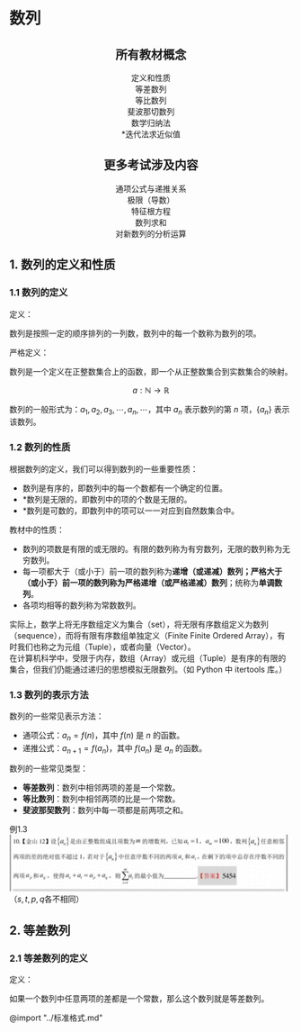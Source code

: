 <!-- markdownlint-disable MD033 -->
# 数列

<h2 style = "text-align : center;"> 所有教材概念 </h2>

<ul style="text-align: center; padding-left:0;list-style-type: none;" >
    <li>定义和性质</li>
    <li>等差数列</li>
    <li>等比数列</li>
    <li>斐波那切数列</li>
    <li>数学归纳法</li>
    <li>*迭代法求近似值</li>
</ul>

<h2 style = "text-align : center;"> 更多考试涉及内容 </h2>

<ul style="text-align: center; padding-left:0;list-style-type: none;" >
    <li>通项公式与递推关系</li>
    <li>极限（导数）</li>
    <li>特征根方程</li>
    <li>数列求和</li>
    <li>对新数列的分析运算</li>
</ul>


<h2 style = "page-break-before:always;"> 1. 数列的定义和性质 </h2>

### 1.1 数列的定义

<div class = "course">
    <span class="topicc">定义：</span>
    <p>数列是按照一定的顺序排列的一列数，数列中的每一个数称为数列的项。</p>
</div>

<div class="extra_c">
    <span class="topice">严格定义：</span>
    <p>数列是一个定义在正整数集合上的函数，即一个从正整数集合到实数集合的映射。</p>
</div>

$$a: \mathbb{N} \rightarrow \mathbb{R}$$

数列的一般形式为：$a_1, a_2, a_3, \cdots, a_n, \cdots$，其中 $a_n$ 表示数列的第 $n$ 项，$\{a_n\}$ 表示该数列。

### 1.2 数列的性质

根据数列的定义，我们可以得到数列的一些重要性质：

- 数列是有序的，即数列中的每一个数都有一个确定的位置。
- *数列是无限的，即数列中的项的个数是无限的。
- *数列是可数的，即数列中的项可以一一对应到自然数集合中。


教材中的性质：

- 数列的项数是有限的或无限的。有限的数列称为有穷数列，无限的数列称为无穷数列。
- 每一项都大于（或小于）前一项的数列称为**递增（或递减）数列；严格大于（或小于）**前一项的数列称为**严格递增（或严格递减）数列**；统称为**单调数列**。
- 各项均相等的数列称为常数数列。


<div class="extra_c">
    实际上，数学上将无序数组定义为集合（set），将无限有序数组定义为数列（sequence），而将有限有序数组单独定义（Finite Finite Ordered Array），有时我们也称之为元组（Tuple），或者向量（Vector）。
</div>

<div class="extra_c">
    在计算机科学中，受限于内存，数组（Array）或元组（Tuple）是有序的有限的集合，但我们仍能通过递归的思想模拟无限数列。（如 Python 中 itertools 库。）
</div>

### 1.3 数列的表示方法

数列的一些常见表示方法：

- 通项公式：$a_n = f(n)$，其中 $f(n)$ 是 $n$ 的函数。
- 递推公式：$a_{n+1} = f(a_n)$，其中 $f(a_n)$ 是 $a_n$ 的函数。

数列的一些常见类型：

- **等差数列**：数列中相邻两项的差是一个常数。
- **等比数列**：数列中相邻两项的比是一个常数。
- **斐波那契数列**：数列中每一项都是前两项之和。


<eg> 例1.3 </eg> 
![数列](image/sl1.png)
<comment>（$s,t,p,q$各不相同）<comment>

## 2. 等差数列

### 2.1 等差数列的定义

<div class = "course">
    <span class="topicc">定义：</span>
    <p>如果一个数列中任意两项的差都是一个常数，那么这个数列就是等差数列。</p>
</div>




<!-- markdownlint-enable MD033 -->

@import "../标准格式.md"




